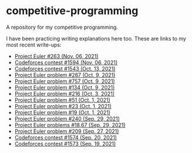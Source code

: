 # competitive-programming
A repository for my competitive programming. 

I have been practicing writing explanations here too. These are links to my most recent write-ups:
* [Project Euler #263 (Nov. 06, 2021)](<./project euler/263>)
* [Codeforces contest #1594 (Nov. 06, 2021)](<./codeforces/1594>)
* [Codeforces contest #1543 (Oct. 13, 2021)](<./codeforces/1543>)
* [Project Euler problem #267 (Oct. 9, 2021)](<./project euler/267>)
* [Project Euler problem #757 (Oct. 9, 2021)](<./project euler/757>)
* [Project Euler problem #134 (Oct. 9, 2021)](<./project euler/134>)
* [Project Euler problem #216 (Oct. 3, 2021)](<./project euler/216>)
* [Project Euler problem #51 (Oct. 1, 2021)](<./project euler/51>)
* [Project Euler problem #23 (Oct. 1, 2021)](<./project euler/23>)
* [Project Euler problem #19 (Oct. 1, 2021)](<./project euler/19>)
* [Project Euler problem #240 (Sep. 29, 2021)](<./project euler/240>)
* [Project Euler problems #18,67 (Sep. 29, 2021)](<./project euler/18,67>)
* [Project Euler problem #209 (Sep. 27, 2021)](<./project euler/209>)
* [Codeforces contest #1574 (Sep. 20, 2021)](./codeforces/1574)
* [Codeforces contest #1573 (Sep. 19, 2021)](./codeforces/1573)
